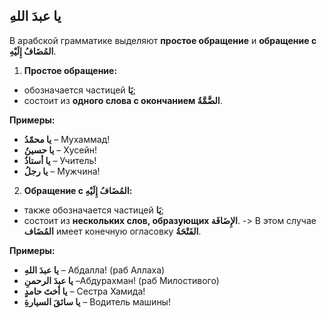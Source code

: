 ﻿ِيا عبدَ الله
-

В арабской грамматике выделяют **простое обращение** и **обращение с المُضَافُ إِلَيْهِ**. 

1. **Простое обращение:**
- обозначается частицей **يَا**;
- состоит из **одного слова с окончанием الضَّمَّةُ**.

**Примеры:**

-   **يا محمّدُ** – Мухаммад!
-   **يا حسينُ** – Хусейн!
-   **يا أستاذُ** – Учитель!
-   **يا رجلُ** – Мужчина!
    

2. **Обращение с المُضَافُ إِلَيْهِ:** 
- также обозначается частицей **يَا**;
- состоит из  **нескольких слов, образующих الإِضَافَة**. 
-> В этом случае **المُضَاف** имеет конечную огласовку **الفَتْحَةُ**.


**Примеры:**

-   **يا عبدَ اللهِ** – Абдалла! (раб Аллаха)
-   **يا عبدَ الرحمنِ** –Абдурахман! (раб Милостивого)
-   **يا أختَ حامدٍ** – Сестра Хамида!
- **يا سائقَ السيارةِ** – Водитель машины!

